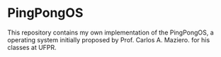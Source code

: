 # PingPongOS
This repository contains my own implementation of the PingPongOS, a operating system initially proposed by Prof. Carlos A. Maziero. for his classes at UFPR.
